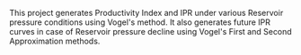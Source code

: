 This project generates Productivity Index and IPR under various Reservoir pressure conditions using Vogel's method.
It also generates future IPR curves in case of Reservoir pressure decline using Vogel's First and Second Approximation methods.

